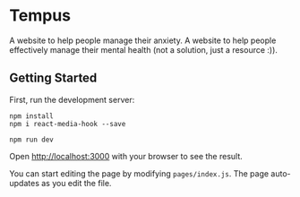 # Tempus
A website to help people manage their anxiety.	A website to help people effectively manage their mental health (not a solution, just a resource :)).

## Getting Started
First, run the development server:

``````
npm install
npm i react-media-hook --save

npm run dev
``````

Open [http://localhost:3000](http://localhost:3000) with your browser to see the result.

You can start editing the page by modifying `pages/index.js`. The page auto-updates as you edit the file.

